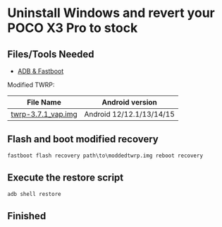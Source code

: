 # Uninstall Windows and revert your POCO X3 Pro to stock

## Files/Tools Needed

- [ADB & Fastboot](https://developer.android.com/studio/releases/platform-tools)

Modified TWRP:

| File Name                                       | Android version |
|-------------------------------------------------|-----------------|
| [twrp-3.7.1_vap.img](https://github.com/WaLoVayu/POCOX3Pro-Windows-Guides/releases/download/twrp/twrp-3.7.1_vap.img) | Android 12/12.1/13/14/15 |

## Flash and boot modified recovery

```cmd
fastboot flash recovery path\to\moddedtwrp.img reboot recovery
```

## Execute the restore script

```cmd
adb shell restore
```

## Finished
